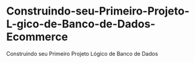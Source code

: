 # Construindo-seu-Primeiro-Projeto-L-gico-de-Banco-de-Dados-Ecommerce
Construindo seu Primeiro Projeto Lógico de Banco de Dados
